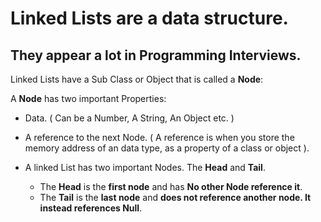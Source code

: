 # Linked Lists are a data structure.
## They appear a lot in Programming Interviews.

Linked Lists have a Sub Class or Object that is called a __Node__:

A __Node__ has two important Properties: 

* Data. ( Can be a Number, A String, An Object etc. )
* A reference to the next Node.
( A reference is when you store the memory address of an data type, as a property of a class or object ).

* A linked List has two important Nodes.
The __Head__ and __Tail__.
    * The __Head__ is the __first node__ and has __No other Node reference it__.
    * The __Tail__ is the __last node__ and __does not reference another node. It instead
      references Null__.
